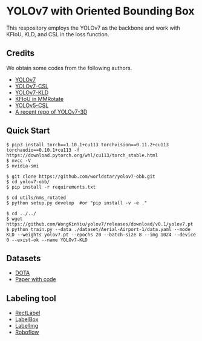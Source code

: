 # YOLOv7 with Oriented Bounding Box
This respository employs the YOLOv7 as the backbone and work with KFIoU, KLD, and CSL in the loss function.

## Credits
We obtain some codes from the following authors.

* <a href='https://github.com/WongKinYiu/yolov7'>YOLOv7</a>
* <a href='https://github.com/SSTato/YOLOv7_obb'>YOLOv7-CSL</a>
* <a href='https://github.com/lx-cly/YOLOv7_OBB'>YOLOv7-KLD</a>
* <a href='https://github.com/open-mmlab/mmrotate/blob/6519a3654e17b707c15d4aa2c5db1257587ea4c0/mmrotate/models/losses/kf_iou_loss.py'>KFIoU in MMRotate</a>
* <a href='https://github.com/hukaixuan19970627/yolov5_obb'>YOLOv5-CSL</a>
* <a href='https://github.com/Egrt/yolov7-obb/tree/master'>A recent repo of YOLOv7-3D</a>


## Quick Start

```
$ pip3 install torch==1.10.1+cu113 torchvision==0.11.2+cu113 torchaudio==0.10.1+cu113 -f https://download.pytorch.org/whl/cu113/torch_stable.html
$ nvcc -V
$ nvidia-smi

$ git clone https://github.com/worldstar/yolov7-obb.git
$ cd yolov7-obb/
$ pip install -r requirements.txt

$ cd utils/nms_rotated
$ python setup.py develop  #or "pip install -v -e ."

$ cd ../../
$ wget https://github.com/WongKinYiu/yolov7/releases/download/v0.1/yolov7.pt
$ python train.py --data ./dataset/Aerial-Airport-1/data.yaml --mode KLD --weights yolov7.pt --epochs 20 --batch-size 8 --img 1024 --device 0 --exist-ok --name YOLOv7-KLD
```

## Datasets
* <a href='https://captain-whu.github.io/DOTA/dataset.html'>DOTA</a>
* <a href='https://paperswithcode.com/dataset/dota'>Paper with code</a>

## Labeling tool
* <a href='https://rectlabel.com/'>RectLabel</a>
* <a href='https://labelbox.com/'>LabelBox</a>
* <a href='https://github.com/heartexlabs/labelImg'>LabelImg</a>
* <a href='https://public.roboflow.com/object-detection'>Roboflow</a>
